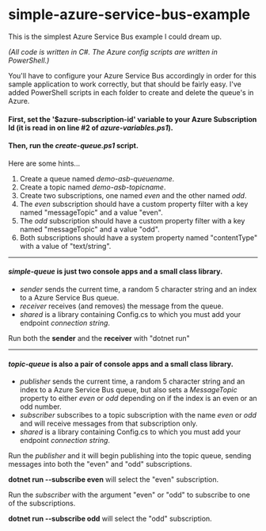 # simple-azure-service-bus-example
This is the simplest Azure Service Bus example I could dream up.

_(All code is written in C#.  The Azure config scripts are written in PowerShell.)_

You'll have to configure your Azure Service Bus accordingly in order for this sample application to work correctly, but that should be fairly easy.  I've added PowerShell scripts in each folder to create and delete the queue's in Azure.

#### First, set the '$azure-subscription-id' variable to your Azure Subscription Id (it is read in on line #2 of _azure-variables.ps1_).
#### Then, run the _create-queue.ps1_ script.

Here are some hints...

1. Create a queue named *demo-asb-queuename*.
2. Create a topic named *demo-asb-topicname*.
3. Create two subscriptions, one named *even* and the other named *odd*.
4. The *even* subscription should have a custom property filter with a key named "messageTopic" and a value "even".
5. The *odd* subscription should have a custom property filter with a key named "messageTopic" and a value "odd".
6. Both subscriptions should have a system property named "contentType" with a value of "text/string".

---

#### *simple-queue* is just two console apps and a small class library.
- *sender* sends the current time, a random 5 character string and an index to a Azure Service Bus queue.
- *receiver* receives (and removes) the message from the queue.
- *shared* is a library containing Config.cs to which you must add your endpoint _connection string_.

Run both the **sender** and the **receiver** with "dotnet run"

---

#### *topic-queue* is also a pair of console apps and a small class library.
- *publisher* sends the current time, a random 5 character string and an index to a Azure Service Bus queue, but also sets a _MessageTopic_ property to either _even_ or _odd_ depending on if the index is an even or an odd number.
- *subscriber* subscribes to a topic subscription with the name _even_ or _odd_ and will receive messages from that subscription only.
- *shared* is a library containing Config.cs to which you must add your endpoint _connection string_.

Run the *publisher* and it will begin publishing into the topic queue, sending messages into both the "even" and "odd" subscriptions.

**dotnet run --subscribe even** will select the "even" subscription.

Run the *subscriber* with the argument "even" or "odd" to subscribe to one of the subscriptions.

**dotnet run --subscribe odd** will select the "odd" subscription.



